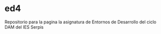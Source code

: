 # ed4
Repositorio para la pagina la asignatura de Entornos de Desarrollo del ciclo DAM del IES Serpis
